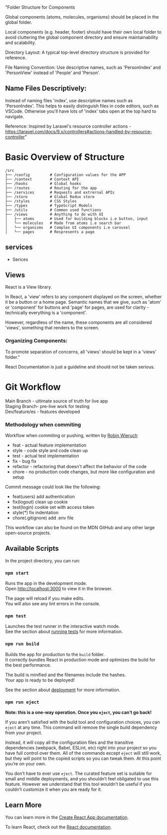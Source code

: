 "Folder Structure for Components

Global components (atoms, molecules, organisms) should be placed in the global folder.

Local components (e.g. header, footer) should have their own local folder to avoid cluttering the global component directory and ensure maintainability and scalability.

Directory Layout:
A typical top-level directory structure is provided for reference.

File Naming Convention:
Use descriptive names, such as 'PersonIndex' and 'PersonView' instead of 'People' and 'Person'.



## Name Files Descriptively:
Instead of naming files 'index', use descriptive names such as 'PersonIndex'. This helps to easily distinguish files in code editors, such as VSCode. Otherwise you'll have lots of 'index' tabs open at the top hard to navigate.


Reference: Inspired by Laravel's resource controller actions - https://laravel.com/docs/9.x/controllers#actions-handled-by-resource-controller"




# Basic Overview of Structure

```
/src
├── /config         # Configuration values for the APP
├── /context        # Context API
├── /hooks          # Global hooks
├── /routes         # Routing for the app
├── /services       # Requests and extrernal APIs
├── /store          # Global Redux store
├── /styles         # CSS Styles
├── /types          # TypeScript Models
├── /utils          # Common used functions
├── /views          # Anything to do with UI  
│   ├── atoms       # Used for building blocks i.e button, input   
│   └── molecules   # Made from atoms i.e search bar  
│   └── organisms   # Complex UI components i.e carousel   
│   └── pages       # Respresents a page  
```

## services
- Serices

## Views

React is a View library.

In React, a 'view' refers to any component displayed on the screen, whether it be a button or a home page. Semantic names that we give, such as 'atom' or 'component' for buttons and 'page' for pages, are used for clarity - technically everything is a 'component'.

However, regardless of the name, these components are all considered 'views', something that renders to the screen.


### Organizing Components:
To promote separation of concerns, all 'views' should be kept in a 'views' folder." 

React Documentation is just a guideline and should not be taken serious. 


# Git Workflow

Main Branch - ultimate source of truth for live app    
Staging Branch- pre-live work for testing   
Dev/feature/es - features developed  



### Methodology when commiting

Workflow when commiting or pushing, written by [Robin  Wieruch](https://www.robinwieruch.de/git-team-workflow/)

- feat - actual feature implementation  
- style - code style and code clean up  
- test - actual test implementation  
- fix - bug fix  
- refactor - refactoring that doesn't affect the behavior of the code  
- chore - no production code changes, but more like configuration and setup  

Commit message could look like the following:  

- feat(users) add authentication  
- fix(logout) clean up cookie  
- test(login) cookie set with access token  
- style(*) fix indentation  
- chore(.gitignore) add .env file  

This workflow can also be found on the MDN GitHub and any other large open-source projects.







## Available Scripts

In the project directory, you can run:

### `npm start`

Runs the app in the development mode.\
Open [http://localhost:3000](http://localhost:3000) to view it in the browser.

The page will reload if you make edits.\
You will also see any lint errors in the console.

### `npm test`

Launches the test runner in the interactive watch mode.\
See the section about [running tests](https://facebook.github.io/create-react-app/docs/running-tests) for more information.

### `npm run build`

Builds the app for production to the `build` folder.\
It correctly bundles React in production mode and optimizes the build for the best performance.

The build is minified and the filenames include the hashes.\
Your app is ready to be deployed!

See the section about [deployment](https://facebook.github.io/create-react-app/docs/deployment) for more information.

### `npm run eject`

**Note: this is a one-way operation. Once you `eject`, you can’t go back!**

If you aren’t satisfied with the build tool and configuration choices, you can `eject` at any time. This command will remove the single build dependency from your project.

Instead, it will copy all the configuration files and the transitive dependencies (webpack, Babel, ESLint, etc) right into your project so you have full control over them. All of the commands except `eject` will still work, but they will point to the copied scripts so you can tweak them. At this point you’re on your own.

You don’t have to ever use `eject`. The curated feature set is suitable for small and middle deployments, and you shouldn’t feel obligated to use this feature. However we understand that this tool wouldn’t be useful if you couldn’t customize it when you are ready for it.

## Learn More

You can learn more in the [Create React App documentation](https://facebook.github.io/create-react-app/docs/getting-started).

To learn React, check out the [React documentation](https://reactjs.org/).
